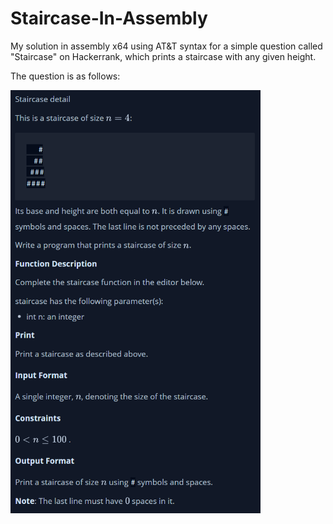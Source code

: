 # Staircase-In-Assembly
My solution in assembly x64 using AT&T syntax for a simple question called "Staircase" on Hackerrank, which prints a staircase with any given height.

The question is as follows:

<img src='https://raw.githubusercontent.com/Dolyetyus/Staircase-In-Assembly/main/question.png' width='400'>
